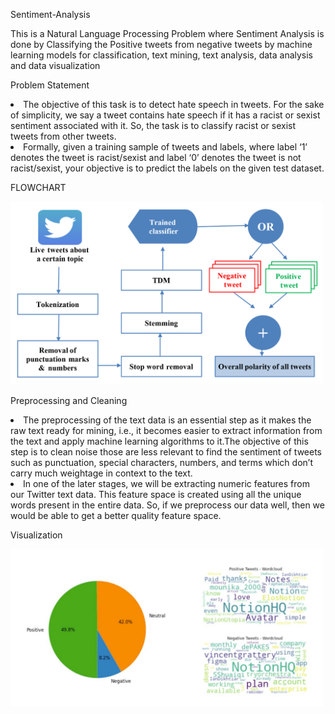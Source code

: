 Sentiment-Analysis

This is a Natural Language Processing Problem where Sentiment Analysis is done by Classifying the Positive tweets from negative tweets by machine learning models for classification, text mining, text analysis, data analysis and data visualization

Problem Statement

<li>The objective of this task is to detect hate speech in tweets. For the sake of simplicity, we say a tweet contains hate speech if it has a racist or sexist sentiment associated with it. So, the task is to classify racist or sexist tweets from other tweets.
<li>Formally, given a training sample of tweets and labels, where label ‘1’ denotes the tweet is racist/sexist and label ‘0’ denotes the tweet is not racist/sexist, your objective is to predict the labels on the given test dataset.

FLOWCHART

<img width="500" alt="image" src = "https://github.com/manjuv03/Sentiment-Analysis/blob/main/flowchart.png">

Preprocessing and Cleaning

<li>The preprocessing of the text data is an essential step as it makes the raw text ready for mining, i.e., it becomes easier to extract information from the text and apply machine learning algorithms to it.The objective of this step is to clean noise those are less relevant to find the sentiment of tweets such as punctuation, special characters, numbers, and terms which don’t carry much weightage in context to the text.

<li>In one of the later stages, we will be extracting numeric features from our Twitter text data. This feature space is created using all the unique words present in the entire data. So, if we preprocess our data well, then we would be able to get a better quality feature space.

Visualization

<img width="500" alt="image" src = "https://github.com/manjuv03/Sentiment-Analysis/blob/main/visualization.PNG">


